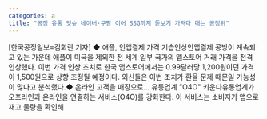 ```yaml
---
categories: a
title: "공정 유통 잇슈 네이버·쿠팡 이어 SSG까지 돋보기 가져다 대는 공정위"
---
```

[한국공정일보=김회란 기자] ◆ 애플, 인앱결제 가격 기습인상인앱결제 공방이 계속되고 있는 가운데 애플이 미국을 제외한 전 세계 일부 국가의 앱스토어 거래 가격을 전격 인상했다. 이번 가격 인상 조치로 한국 앱스토어에서는 0.99달러당 1,200원이던 가격이 1,500원으로 상향 조정될 예정이다. 외신들은 이번 조치가 환율 문제 때문일 가능성이 많다고 분석했다.◆ 온라인 고객을 매장으로... 유통업계 "O4O" 키운다유통업계가 오프라인과 온라인을 연결하는 서비스(O4O)를 강화한다. 이 서비스는 소비자가 앱으로 재고 물량을 확인해